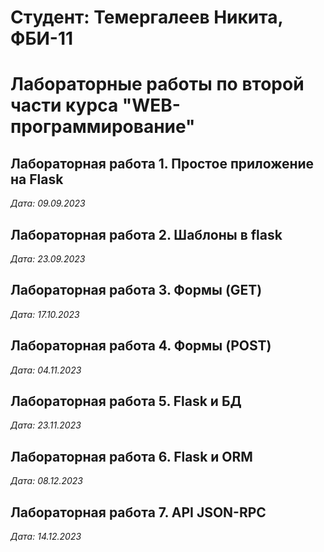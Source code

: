 # Студент: Темергалеев Никита, ФБИ-11

# Лабораторные работы по второй части курса "WEB-программирование"

## Лабораторная работа 1. Простое приложение на Flask
*Дата: 09.09.2023*

## Лабораторная работа 2. Шаблоны в flask
*Дата: 23.09.2023*

## Лабораторная работа 3. Формы (GET)
*Дата: 17.10.2023*

## Лабораторная работа 4. Формы (POST)
*Дата: 04.11.2023*

## Лабораторная работа 5. Flask и БД
*Дата: 23.11.2023*

## Лабораторная работа 6. Flask и ORM
*Дата: 08.12.2023*

## Лабораторная работа 7. API JSON-RPC
*Дата: 14.12.2023*
